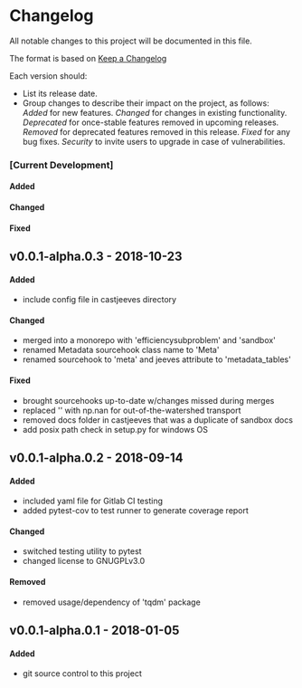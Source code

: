 # Changelog
All notable changes to this project will be documented in this file.

The format is based on [Keep a Changelog](http://keepachangelog.com/en/1.0.0/)

Each version should:
- List its release date.
- Group changes to describe their impact on the project, as follows:
*Added* for new features.
*Changed* for changes in existing functionality.
*Deprecated* for once-stable features removed in upcoming releases.
*Removed* for deprecated features removed in this release.
*Fixed* for any bug fixes.
*Security* to invite users to upgrade in case of vulnerabilities.

### [Current Development]
#### Added
#### Changed
#### Fixed

## v0.0.1-alpha.0.3 - 2018-10-23
#### Added
- include config file in castjeeves directory

#### Changed
- merged into a monorepo with 'efficiencysubproblem' and 'sandbox'
- renamed Metadata sourcehook class name to 'Meta'
- renamed sourcehook to 'meta' and jeeves attribute to 'metadata_tables'

#### Fixed
- brought sourcehooks up-to-date w/changes missed during merges
- replaced '' with np.nan for out-of-the-watershed transport
- removed docs folder in castjeeves that was a duplicate of sandbox docs
- add posix path check in setup.py for windows OS

## v0.0.1-alpha.0.2 - 2018-09-14
#### Added
- included yaml file for Gitlab CI testing
- added pytest-cov to test runner to generate coverage report

#### Changed
- switched testing utility to pytest
- changed license to GNUGPLv3.0

#### Removed
- removed usage/dependency of 'tqdm' package


## v0.0.1-alpha.0.1 - 2018-01-05
#### Added
- git source control to this project